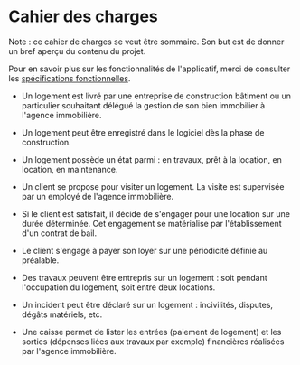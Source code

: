 # Cahier des charges

Note : ce cahier de charges se veut être sommaire. Son but est de donner un bref aperçu du contenu du projet.

Pour en savoir plus sur les fonctionnalités de l'applicatif, merci de consulter les [spécifications fonctionnelles](https://github.com/AimegaelBoudzoumou/pl-sql-app-immo/blob/main/3-%20Sp%C3%A9cifications%20fonctionnelles.md).

- Un logement est livré par une entreprise de construction bâtiment ou un particulier souhaitant délégué la gestion de son bien immobilier à l'agence immobilière.

- Un logement peut être enregistré dans le logiciel dès la phase de construction.

- Un logement possède un état parmi : en travaux, prêt à la location, en location, en maintenance.

- Un client se propose pour visiter un logement. La visite est supervisée par un employé de l'agence immobilière. 

- Si le client est satisfait, il décide de s'engager pour une location sur une durée déterminée. Cet engagement se matérialise par l'établissement d'un contrat de bail.

- Le client s'engage à payer son loyer sur une périodicité définie au préalable.

- Des travaux peuvent être entrepris sur un logement : soit pendant l'occupation du logement, soit entre deux locations.

- Un incident peut être déclaré sur un logement : incivilités, disputes, dégâts matériels, etc.

- Une caisse permet de lister les entrées (paiement de logement) et les sorties (dépenses liées aux travaux par exemple) financières réalisées par l'agence immobilière.
